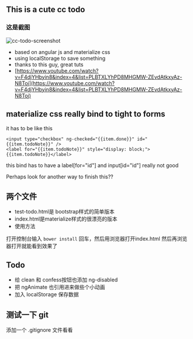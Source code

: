 ## This is a cute cc todo

### 这是截图
![cc-todo-screenshot](http://www.icehota.com/wp-content/uploads/2015/10/cc-todo.png "cc-todo")

- based on angular js and materialize css
- using localStorage to save something
- thanks to this guy, great tuts 
- [https://www.youtube.com/watch?v=F4djYHbyin8&index=4&list=PLBTXLYhPD8MHGMW-ZEvdAtkxyAz-N8Toj](https://www.youtube.com/watch?v=F4djYHbyin8&index=4&list=PLBTXLYhPD8MHGMW-ZEvdAtkxyAz-N8Toj) 

## materialize css really bind to tight to forms

it has to be like this

    <input type="checkbox" ng-checked="{{item.done}}" id="{{item.todoNote}}" />
    <label for="{{item.todoNote}}" style="display: block;">{{item.todoNote}}</label>

this bind has to have a label[for="id"] and input[id="id"]
really not good

Perhaps look for another way to finish this??

## 两个文件

- test-todo.html是 bootstrap样式的简单版本
- index.html是materialize样式的很漂亮的版本
- 使用方法

打开控制台输入 `bower install` 回车，然后用浏览器打开index.html
然后再浏览器打开就能看到效果了

## Todo
- 给 clean 和 confess按钮也添加 ng-disabled
- 把 ngAnimate 也引用进来做些个小动画
- 加入 localStorage 保存数据


## 测试一下 git

添加一个 .gitignore 文件看看

